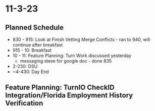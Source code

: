 # 11-3-23

## Planned Schedule
- 830 - 915: Look at Finish Vetting Merge Conflicts - ran to 940, will continue after breakfast
- 915 - 10: Breakfast
- 10 - 11: Feature Planning: Turn Work discussed yesterday
    - messaging steve for google doc - done 835 
- 2-230: DSU
- ~4-430: Day End



## Feature Planning: TurnIO CheckID Integration/Florida Employment History Verification


